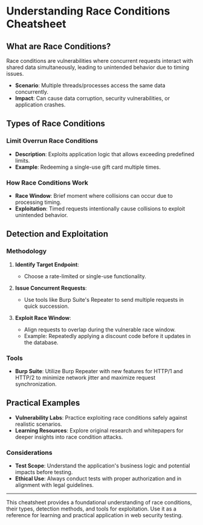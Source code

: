 # Understanding Race Conditions Cheatsheet

## What are Race Conditions?

Race conditions are vulnerabilities where concurrent requests interact with shared data simultaneously, leading to unintended behavior due to timing issues.

- **Scenario**: Multiple threads/processes access the same data concurrently.
- **Impact**: Can cause data corruption, security vulnerabilities, or application crashes.

## Types of Race Conditions

### Limit Overrun Race Conditions

- **Description**: Exploits application logic that allows exceeding predefined limits.
- **Example**: Redeeming a single-use gift card multiple times.

### How Race Conditions Work

- **Race Window**: Brief moment where collisions can occur due to processing timing.
- **Exploitation**: Timed requests intentionally cause collisions to exploit unintended behavior.

## Detection and Exploitation

### Methodology

1. **Identify Target Endpoint**:
   - Choose a rate-limited or single-use functionality.

2. **Issue Concurrent Requests**:
   - Use tools like Burp Suite's Repeater to send multiple requests in quick succession.

3. **Exploit Race Window**:
   - Align requests to overlap during the vulnerable race window.
   - Example: Repeatedly applying a discount code before it updates in the database.

### Tools

- **Burp Suite**: Utilize Burp Repeater with new features for HTTP/1 and HTTP/2 to minimize network jitter and maximize request synchronization.

## Practical Examples

- **Vulnerability Labs**: Practice exploiting race conditions safely against realistic scenarios.
- **Learning Resources**: Explore original research and whitepapers for deeper insights into race condition attacks.

### Considerations

- **Test Scope**: Understand the application's business logic and potential impacts before testing.
- **Ethical Use**: Always conduct tests with proper authorization and in alignment with legal guidelines.

---

This cheatsheet provides a foundational understanding of race conditions, their types, detection methods, and tools for exploitation. Use it as a reference for learning and practical application in web security testing.

